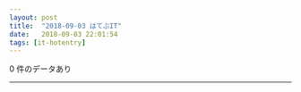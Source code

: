 ```yaml
---
layout: post
title:  "2018-09-03 はてぶIT"
date:   2018-09-03 22:01:54
tags: [it-hotentry]
---
```

0 件のデータあり

<hr>
